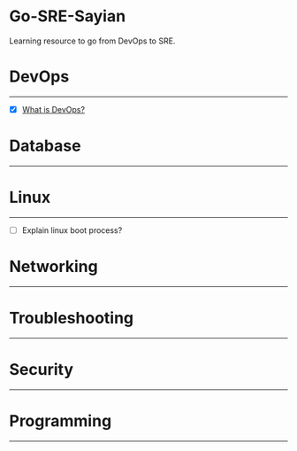 # Go-SRE-Sayian

Learning resource to go from DevOps to SRE.

# DevOps
---------
- [x] [What is DevOps?](https://aws.amazon.com/devops/)

# Database
----------

# Linux
--------
- [ ] Explain linux boot process?


# Networking
-------------

# Troubleshooting
-----------------

# Security
------------

# Programming
-------------